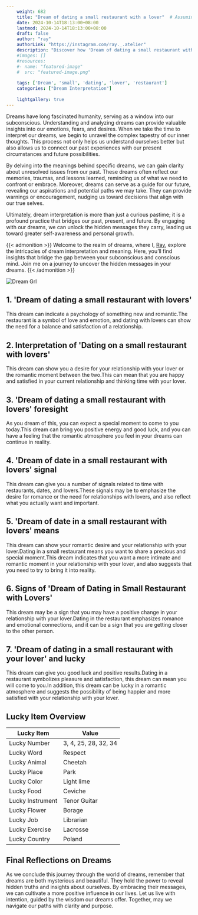 ```yaml
---
    weight: 682
    title: "Dream of dating a small restaurant with a lover"  # Assuming 'title' column exists
    date: 2024-10-14T18:13:00+08:00
    lastmod: 2024-10-14T18:13:00+08:00
    draft: false
    author: "ray"
    authorLink: "https://instagram.com/ray._.atelier"
    description: "Discover how 'Dream of dating a small restaurant with a lover' can interpret your future and uncover its significant meanings in your life."
    #images: []
    #resources:
    #- name: "featured-image"
    #  src: "featured-image.png"
    
    tags: ['Dream', 'small', 'dating', 'lover', 'restaurant']
    categories: ["Dream Interpretation"]
    
    lightgallery: true
---
```

    
Dreams have long fascinated humanity, serving as a window into our subconscious. Understanding and analyzing dreams can provide valuable insights into our emotions, fears, and desires. When we take the time to interpret our dreams, we begin to unravel the complex tapestry of our inner thoughts. This process not only helps us understand ourselves better but also allows us to connect our past experiences with our present circumstances and future possibilities.

By delving into the meanings behind specific dreams, we can gain clarity about unresolved issues from our past. These dreams often reflect our memories, traumas, and lessons learned, reminding us of what we need to confront or embrace. Moreover, dreams can serve as a guide for our future, revealing our aspirations and potential paths we may take. They can provide warnings or encouragement, nudging us toward decisions that align with our true selves.

Ultimately, dream interpretation is more than just a curious pastime; it is a profound practice that bridges our past, present, and future. By engaging with our dreams, we can unlock the hidden messages they carry, leading us toward greater self-awareness and personal growth.

{{< admonition >}}
Welcome to the realm of dreams, where I, [Ray](https://instagram.com/ray._.atelier), explore the intricacies of dream interpretation and meaning. Here, you’ll find insights that bridge the gap between your subconscious and conscious mind. Join me on a journey to uncover the hidden messages in your dreams.
{{< /admonition >}}

![Dream Grl](https://cdn.pixabay.com/photo/2017/11/02/03/35/gothic-2910057_1280.jpg "Dream Grl")

## 1. 'Dream of dating a small restaurant with lovers'
This dream can indicate a psychology of something new and romantic.The restaurant is a symbol of love and emotion, and dating with lovers can show the need for a balance and satisfaction of a relationship.

## 2. Interpretation of 'Dating on a small restaurant with lovers'
This dream can show you a desire for your relationship with your lover or the romantic moment between the two.This can mean that you are happy and satisfied in your current relationship and thinking time with your lover.

## 3. 'Dream of dating a small restaurant with lovers' foresight
As you dream of this, you can expect a special moment to come to you today.This dream can bring you positive energy and good luck, and you can have a feeling that the romantic atmosphere you feel in your dreams can continue in reality.

## 4. 'Dream of date in a small restaurant with lovers' signal
This dream can give you a number of signals related to time with restaurants, dates, and lovers.These signals may be to emphasize the desire for romance or the need for relationships with lovers, and also reflect what you actually want and important.

## 5. 'Dream of date in a small restaurant with lovers' means
This dream can show your romantic desire and your relationship with your lover.Dating in a small restaurant means you want to share a precious and special moment.This dream indicates that you want a more intimate and romantic moment in your relationship with your lover, and also suggests that you need to try to bring it into reality.

## 6. Signs of 'Dream of Dating in Small Restaurant with Lovers'
This dream may be a sign that you may have a positive change in your relationship with your lover.Dating in the restaurant emphasizes romance and emotional connections, and it can be a sign that you are getting closer to the other person.

## 7. 'Dream of dating in a small restaurant with your lover' and lucky
This dream can give you good luck and positive results.Dating in a restaurant symbolizes pleasure and satisfaction, this dream can mean you will come to you.In addition, this dream can be lucky in a romantic atmosphere and suggests the possibility of being happier and more satisfied with your relationship with your lover.

## Lucky Item Overview
| Lucky Item          | Value              |
|---------------|--------------------|
| Lucky Number        | 3, 4, 25, 28, 32, 34  |
| Lucky Word          | Respect |
| Lucky Animal        | Cheetah |
| Lucky Place         | Park     |
| Lucky Color         | Light lime     |
| Lucky Food          | Ceviche      |
| Lucky Instrument    | Tenor Guitar |
| Lucky Flower        | Borage    |
| Lucky Job           | Librarian       |
| Lucky Exercise      | Lacrosse  |
| Lucky Country       | Poland    |


##  Final Reflections on Dreams

As we conclude this journey through the world of dreams, remember that dreams are both mysterious and beautiful. They hold the power to reveal hidden truths and insights about ourselves. By embracing their messages, we can cultivate a more positive influence in our lives. Let us live with intention, guided by the wisdom our dreams offer. Together, may we navigate our paths with clarity and purpose.
